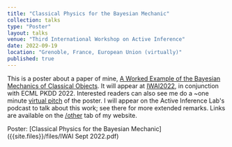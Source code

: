 ```yaml
---
title: "Classical Physics for the Bayesian Mechanic"
collection: talks
type: "Poster"
layout: talks
venue: "Third International Workshop on Active Inference"
date: 2022-09-19
location: "Grenoble, France, European Union (virtually)"
published: true
---
```


This is a poster about a paper of mine, [A Worked Example of the Bayesian Mechanics of Classical Objects](https://arxiv.org/abs/2206.12996). It will appear at [IWAI2022](https://iwaiworkshop.github.io), in conjunction with ECML PKDD 2022. Interested readers can also see me do a ~one minute [virtual pitch](https://drive.google.com/file/d/17estYcRM8h5KqVo-FIJK0bUcILAgtoOT/view?usp=sharing) of the poster. I will appear on the Active Inference Lab's podcast to talk about this work; see there for more extended remarks. Links are available on the [/other](https://darsakthi.github.io/other/) tab of my website.

Poster: [Classical Physics for the Bayesian Mechanic]({{site.files}}/files/IWAI Sept 2022.pdf)
